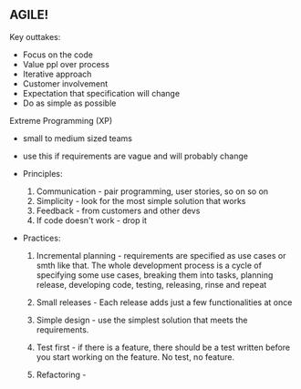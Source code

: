 ## AGILE!

Key outtakes:
* Focus on the code
* Value ppl over process 
* Iterative approach
* Customer involvement 
* Expectation that specification will change
* Do as simple as possible

Extreme Programming (XP)
* small to medium sized teams
* use this if requirements are vague and will probably change
* Principles:
    1. Communication - pair programming, user stories, so on so on
    2. Simplicity - look for the most simple solution that works
    3. Feedback - from customers and other devs
    4. If code doesn't work - drop it

* Practices:
    1. Incremental planning - requirements are specified as use cases or smth 
       like that. The whole development process is a cycle of specifying some
       use cases, breaking them into tasks, planning release, developing code,
       testing, releasing, rinse and repeat
    
    2. Small releases - Each release adds just a few functionalities at once

    3. Simple design - use the simplest solution that meets the requirements.

    4. Test first - if there is a feature, there should be a test written 
       before you start working on the feature. No test, no feature.

    5. Refactoring - 
